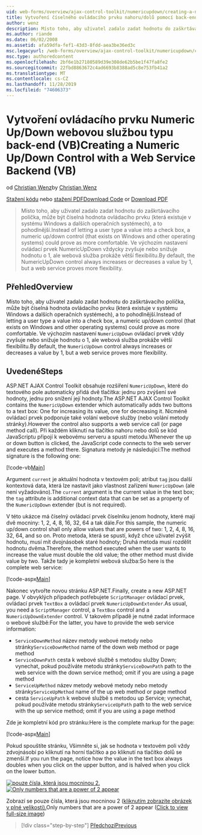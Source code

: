 ```yaml
---
uid: web-forms/overview/ajax-control-toolkit/numericupdown/creating-a-numeric-up-down-control-with-a-web-service-backend-vb
title: Vytvoření číselného ovládacího prvku nahoru/dolů pomocí back-endu webové služby (VB) | Microsoft Docs
author: wenz
description: Místo toho, aby uživatel zadalo zadat hodnotu do zaškrtávacího políčka, by se měl v systému Windows a jiných operačních systémech jednat o další ovládací prvek c...
ms.author: riande
ms.date: 06/02/2008
ms.assetid: afa59dfa-fef1-43d3-8fdd-aea3be36ed3c
msc.legacyurl: /web-forms/overview/ajax-control-toolkit/numericupdown/creating-a-numeric-up-down-control-with-a-web-service-backend-vb
msc.type: authoredcontent
ms.openlocfilehash: 2bf6e1b27180589d39e308de62b5be1f47fa8fe2
ms.sourcegitcommit: 22fbd8863672c4ad6693b8388ad5c8e753fb41a2
ms.translationtype: MT
ms.contentlocale: cs-CZ
ms.lasthandoff: 11/28/2019
ms.locfileid: "74606373"
---
```

# <a name="creating-a-numeric-updown-control-with-a-web-service-backend-vb"></a><span data-ttu-id="4fb65-103">Vytvoření ovládacího prvku Numeric Up/Down webovou službou typu back-end (VB)</span><span class="sxs-lookup"><span data-stu-id="4fb65-103">Creating a Numeric Up/Down Control with a Web Service Backend (VB)</span></span>

<span data-ttu-id="4fb65-104">od [Christian Wenz](https://github.com/wenz)</span><span class="sxs-lookup"><span data-stu-id="4fb65-104">by [Christian Wenz](https://github.com/wenz)</span></span>

<span data-ttu-id="4fb65-105">[Stažení kódu](https://download.microsoft.com/download/9/3/f/93f8daea-bebd-4821-833b-95205389c7d0/numericupdown1.vb.zip) nebo [stažení PDF](https://download.microsoft.com/download/2/d/c/2dc10e34-6983-41d4-9c08-f78f5387d32b/numericupdown1VB.pdf)</span><span class="sxs-lookup"><span data-stu-id="4fb65-105">[Download Code](https://download.microsoft.com/download/9/3/f/93f8daea-bebd-4821-833b-95205389c7d0/numericupdown1.vb.zip) or [Download PDF](https://download.microsoft.com/download/2/d/c/2dc10e34-6983-41d4-9c08-f78f5387d32b/numericupdown1VB.pdf)</span></span>

> <span data-ttu-id="4fb65-106">Místo toho, aby uživatel zadalo zadat hodnotu do zaškrtávacího políčka, může být číselná hodnota ovládacího prvku (která existuje v systému Windows a dalších operačních systémech), a to pohodlnější.</span><span class="sxs-lookup"><span data-stu-id="4fb65-106">Instead of letting a user type a value into a check box, a numeric up/down control (that exists on Windows and other operating systems) could prove as more comfortable.</span></span> <span data-ttu-id="4fb65-107">Ve výchozím nastavení ovládací prvek NumericUpDown vždycky zvyšuje nebo snižuje hodnotu o 1, ale webová služba prokáže větší flexibilitu.</span><span class="sxs-lookup"><span data-stu-id="4fb65-107">By default, the NumericUpDown control always increases or decreases a value by 1, but a web service proves more flexibility.</span></span>

## <a name="overview"></a><span data-ttu-id="4fb65-108">Přehled</span><span class="sxs-lookup"><span data-stu-id="4fb65-108">Overview</span></span>

<span data-ttu-id="4fb65-109">Místo toho, aby uživatel zadalo zadat hodnotu do zaškrtávacího políčka, může být číselná hodnota ovládacího prvku (která existuje v systému Windows a dalších operačních systémech), a to pohodlnější.</span><span class="sxs-lookup"><span data-stu-id="4fb65-109">Instead of letting a user type a value into a check box, a numeric up/down control (that exists on Windows and other operating systems) could prove as more comfortable.</span></span> <span data-ttu-id="4fb65-110">Ve výchozím nastavení `NumericUpDown` ovládací prvek vždy zvyšuje nebo snižuje hodnotu o 1, ale webová služba prokáže větší flexibilitu.</span><span class="sxs-lookup"><span data-stu-id="4fb65-110">By default, the `NumericUpDown` control always increases or decreases a value by 1, but a web service proves more flexibility.</span></span>

## <a name="steps"></a><span data-ttu-id="4fb65-111">Uvedené</span><span class="sxs-lookup"><span data-stu-id="4fb65-111">Steps</span></span>

<span data-ttu-id="4fb65-112">ASP.NET AJAX Control Toolkit obsahuje rozšíření `NumericUpDown`, které do textového pole automaticky přidá dvě tlačítka: jednu pro zvýšení své hodnoty, jednu pro snížení její hodnoty.</span><span class="sxs-lookup"><span data-stu-id="4fb65-112">The ASP.NET AJAX Control Toolkit contains the `NumericUpDown` extender which automatically adds two buttons to a text box: One for increasing its value, one for decreasing it.</span></span> <span data-ttu-id="4fb65-113">Nicméně ovládací prvek podporuje také volání webové služby (nebo volání metody stránky).</span><span class="sxs-lookup"><span data-stu-id="4fb65-113">However the control also supports a web service call (or page method call).</span></span> <span data-ttu-id="4fb65-114">Při každém kliknutí na tlačítko nahoru nebo dolů se kód JavaScriptu připojí k webovému serveru a spustí metodu.</span><span class="sxs-lookup"><span data-stu-id="4fb65-114">Whenever the up or down button is clicked, the JavaScript code connects to the web server and executes a method there.</span></span> <span data-ttu-id="4fb65-115">Signatura metody je následující:</span><span class="sxs-lookup"><span data-stu-id="4fb65-115">The method signature is the following one:</span></span>

[!code-vb[Main](creating-a-numeric-up-down-control-with-a-web-service-backend-vb/samples/sample1.vb)]

<span data-ttu-id="4fb65-116">Argument `current` je aktuální hodnota v textovém poli; atribut `tag` jsou další kontextová data, která lze nastavit jako vlastnost zařízení `NumericUpDown` (ale není vyžadováno).</span><span class="sxs-lookup"><span data-stu-id="4fb65-116">The `current` argument is the current value in the text box; the `tag` attribute is additional context data that can be set as a property of the `NumericUpDown` extender (but is not required).</span></span>

<span data-ttu-id="4fb65-117">V této ukázce má číselný ovládací prvek číselníku jenom hodnoty, které mají dvě mocniny: 1, 2, 4, 8, 16, 32, 64 a tak dále.</span><span class="sxs-lookup"><span data-stu-id="4fb65-117">For this sample, the numeric up/down control shall only allow values that are powers of two: 1, 2, 4, 8, 16, 32, 64, and so on.</span></span> <span data-ttu-id="4fb65-118">Proto metoda, která se spustí, když chce uživatel zvýšit hodnotu, musí mít dvojnásobek staré hodnoty; Druhá metoda musí rozdělit hodnotu dvěma.</span><span class="sxs-lookup"><span data-stu-id="4fb65-118">Therefore, the method executed when the user wants to increase the value must double the old value; the other method must divide value by two.</span></span> <span data-ttu-id="4fb65-119">Takže tady je kompletní webová služba:</span><span class="sxs-lookup"><span data-stu-id="4fb65-119">So here is the complete web service:</span></span>

[!code-aspx[Main](creating-a-numeric-up-down-control-with-a-web-service-backend-vb/samples/sample2.aspx)]

<span data-ttu-id="4fb65-120">Nakonec vytvořte novou stránku ASP.NET.</span><span class="sxs-lookup"><span data-stu-id="4fb65-120">Finally, create a new ASP.NET page.</span></span> <span data-ttu-id="4fb65-121">V obvyklých případech potřebujete `ScriptManager` ovládací prvek, ovládací prvek `TextBox` a ovládací prvek `NumericUpDownExtender`.</span><span class="sxs-lookup"><span data-stu-id="4fb65-121">As usual, you need a `ScriptManager` control, a `TextBox` control and a `NumericUpDownExtender` control.</span></span> <span data-ttu-id="4fb65-122">V takovém případě je nutné zadat informace o webové službě:</span><span class="sxs-lookup"><span data-stu-id="4fb65-122">For the latter, you have to provide the web service information:</span></span>

- <span data-ttu-id="4fb65-123">`ServiceDownMethod` název metody webové metody nebo stránky</span><span class="sxs-lookup"><span data-stu-id="4fb65-123">`ServiceDownMethod` name of the down web method or page method</span></span>
- <span data-ttu-id="4fb65-124">`ServiceDownPath` cesta k webové službě s metodou služby Down; vynechat, pokud používáte metodu stránky</span><span class="sxs-lookup"><span data-stu-id="4fb65-124">`ServiceDownPath` path to the web service with the down service method; omit if you are using a page method</span></span>
- <span data-ttu-id="4fb65-125">`ServiceUpMethod` název metody webové metody nebo metody stránky</span><span class="sxs-lookup"><span data-stu-id="4fb65-125">`ServiceUpMethod` name of the up web method or page method</span></span>
- <span data-ttu-id="4fb65-126">cesta `ServiceUpPath` k webové službě s metodou up Service; vynechat, pokud používáte metodu stránky</span><span class="sxs-lookup"><span data-stu-id="4fb65-126">`ServiceUpPath` path to the web service with the up service method; omit if you are using a page method</span></span>

<span data-ttu-id="4fb65-127">Zde je kompletní kód pro stránku:</span><span class="sxs-lookup"><span data-stu-id="4fb65-127">Here is the complete markup for the page:</span></span>

[!code-aspx[Main](creating-a-numeric-up-down-control-with-a-web-service-backend-vb/samples/sample3.aspx)]

<span data-ttu-id="4fb65-128">Pokud spouštíte stránku, Všimněte si, jak se hodnota v textovém poli vždy zdvojnásobí po kliknutí na horní tlačítko a po kliknutí na tlačítko dolů se zmenší.</span><span class="sxs-lookup"><span data-stu-id="4fb65-128">If you run the page, notice how the value in the text box always doubles when you click on the upper button, and is halved when you click on the lower button.</span></span>

<span data-ttu-id="4fb65-129">[![pouze čísla, která jsou mocninou 2.](creating-a-numeric-up-down-control-with-a-web-service-backend-vb/_static/image2.png)](creating-a-numeric-up-down-control-with-a-web-service-backend-vb/_static/image1.png)</span><span class="sxs-lookup"><span data-stu-id="4fb65-129">[![Only numbers that are a power of 2 appear](creating-a-numeric-up-down-control-with-a-web-service-backend-vb/_static/image2.png)](creating-a-numeric-up-down-control-with-a-web-service-backend-vb/_static/image1.png)</span></span>

<span data-ttu-id="4fb65-130">Zobrazí se pouze čísla, která jsou mocninou 2 ([kliknutím zobrazíte obrázek v plné velikosti).](creating-a-numeric-up-down-control-with-a-web-service-backend-vb/_static/image3.png)</span><span class="sxs-lookup"><span data-stu-id="4fb65-130">Only numbers that are a power of 2 appear ([Click to view full-size image](creating-a-numeric-up-down-control-with-a-web-service-backend-vb/_static/image3.png))</span></span>

> [!div class="step-by-step"]
> [<span data-ttu-id="4fb65-131">Předchozí</span><span class="sxs-lookup"><span data-stu-id="4fb65-131">Previous</span></span>](creating-a-numeric-up-down-control-with-a-web-service-backend-cs.md)
